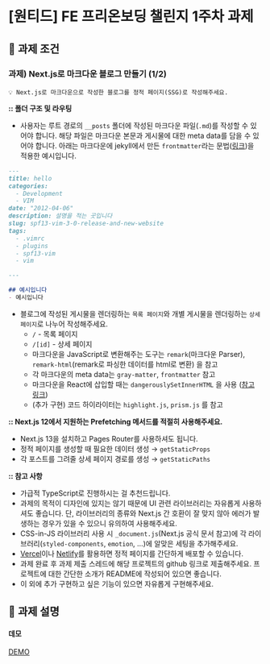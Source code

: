 # [원티드] FE 프리온보딩 챌린지 1주차 과제
## 📌 과제 조건

### 과제) Next.js로 마크다운 블로그 만들기 (1/2)
```
💡 Next.js로 마크다운으로 작성한 블로그를 정적 페이지(SSG)로 작성해주세요.
```

**:: 폴더 구조 및 라우팅**
- 사용자는 루트 경로의 `__posts` 폴더에 작성된 마크다운 파일(`.md`)를 작성할 수 있어야 합니다. 해당 파일은 마크다운 본문과 게시물에 대한 meta data를 담을 수 있어야 합니다. 아래는 마크다운에 jekyll에서 만든 `frontmatter`라는 문법([링크](https://jekyllrb.com/docs/front-matter/))을 적용한 예시입니다.

```markdown
---
title: hello
categories:
  - Development
  - VIM
date: "2012-04-06"
description: 설명을 적는 곳입니다
slug: spf13-vim-3-0-release-and-new-website
tags:
  - .vimrc
  - plugins
  - spf13-vim
  - vim

---

## 예시입니다
- 예시입니다
```

- 블로그에 작성된 게시물을 렌더링하는 `목록 페이지`와 개별 게시물을 렌더링하는 `상세 페이지`로 나누어 작성해주세요.
    - `/` - 목록 페이지
    - `/[id]` - 상세 페이지
    - 마크다운을 JavaScript로 변환해주는 도구는 `remark`(마크다운 Parser), `remark-html`(remark로 파싱한 데이터를 html로 변환) 을 참고
    - 각 마크다운의 meta data는 `gray-matter`, `frontmatter` 참고
    - 마크다운을 React에 삽입할 때는 `dangerouslySetInnerHTML` 을 사용 ([참고 링크](https://ko.reactjs.org/docs/dom-elements.html#dangerouslysetinnerhtml))
    - (추가 구현) 코드 하이라이터는 `highlight.js`, `prism.js` 를 참고

**:: Next.js 12에서 지원하는 Prefetching 메서드를 적절히 사용해주세요.**
- Next.js 13을 설치하고 Pages Router를 사용하셔도 됩니다.
- 정적 페이지를 생성할 때 필요한 데이터 생성 → `getStaticProps`
- 각 포스트를 그려줄 상세 페이지 경로를 생성  → `getStaticPaths`

**:: 참고 사항**
- 가급적 TypeScript로 진행하시는 걸 추천드립니다.
- 과제의 목적이 디자인에 있지는 않기 때문에 UI 관련 라이브러리는 자유롭게 사용하셔도 좋습니다. 단, 라이브러리의 종류와 Next.js 간 호환이 잘 맞지 않아 에러가 발생하는 경우가 있을 수 있으니 유의하여 사용해주세요.
- CSS-in-JS 라이브러리 사용 시 `_document.js`(Next.js 공식 문서 참고)에 각 라이브러리(`styled-components`, `emotion`, …)에 알맞은 세팅을 추가해주세요.
- [Vercel](https://vercel.com/)이나 [Netlify](https://www.netlify.com/)를 활용하면 정적 페이지를 간단하게 배포할 수 있습니다.
- 과제 완료 후 과제 제출 스레드에 해당 프로젝트의 github 링크로 제출해주세요. 프로젝트에 대한 간단한 소개가 README에 작성되어 있으면 좋습니다.
- 이 외에 추가 구현하고 싶은 기능이 있으면 자유롭게 구현해주세요.

## 📌 과제 설명
#### 데모
[DEMO](https://wanted-fe-challenge.vercel.app/)
